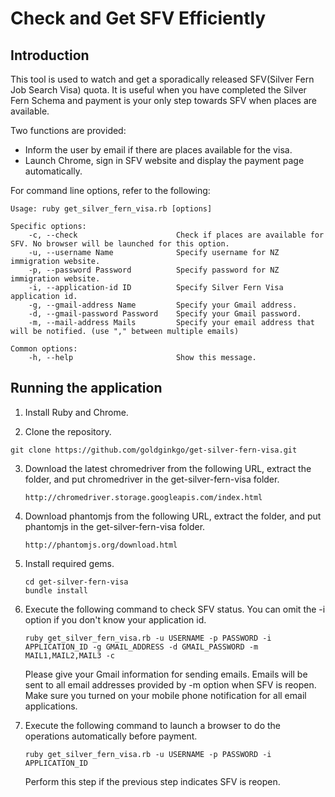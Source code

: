 # Check and Get SFV Efficiently

## Introduction
This tool is used to watch and get a sporadically released SFV(Silver Fern Job Search Visa) quota.
It is useful when you have completed the Silver Fern Schema and payment is your only step towards SFV when places are available.

Two functions are provided:
  - Inform the user by email if there are places available for the visa.
  - Launch Chrome, sign in SFV website and display the payment page automatically.

For command line options, refer to the following:
```
Usage: ruby get_silver_fern_visa.rb [options]

Specific options:
    -c, --check                      Check if places are available for SFV. No browser will be launched for this option.
    -u, --username Name              Specify username for NZ immigration website.
    -p, --password Password          Specify password for NZ immigration website.
    -i, --application-id ID          Specify Silver Fern Visa application id.
    -g, --gmail-address Name         Specify your Gmail address.
    -d, --gmail-password Password    Specify your Gmail password.
    -m, --mail-address Mails         Specify your email address that will be notified. (use "," between multiple emails)

Common options:
    -h, --help                       Show this message.
```

## Running the application
1. Install Ruby and Chrome.

2. Clone the repository.
  ```
  git clone https://github.com/goldginkgo/get-silver-fern-visa.git
  ```

3. Download the latest chromedriver from the following URL, extract the folder,
   and put chromedriver in the get-silver-fern-visa folder.
   ```
   http://chromedriver.storage.googleapis.com/index.html
   ```

4. Download phantomjs from the following URL, extract the folder,
   and put phantomjs in the get-silver-fern-visa folder.
   ```
   http://phantomjs.org/download.html
   ```

5. Install required gems.
   ```
   cd get-silver-fern-visa
   bundle install
   ```

6. Execute the following command to check SFV status.
   You can omit the -i option if you don't know your application id.
   ```
   ruby get_silver_fern_visa.rb -u USERNAME -p PASSWORD -i APPLICATION_ID -g GMAIL_ADDRESS -d GMAIL_PASSWORD -m MAIL1,MAIL2,MAIL3 -c
   ```
   Please give your Gmail information for sending emails.
   Emails will be sent to all email addresses provided by -m option when SFV is reopen.
   Make sure you turned on your mobile phone notification for all email applications.

7. Execute the following command to launch a browser to do the operations automatically before payment.
   ```
   ruby get_silver_fern_visa.rb -u USERNAME -p PASSWORD -i APPLICATION_ID
   ```
   Perform this step if the previous step indicates SFV is reopen.
